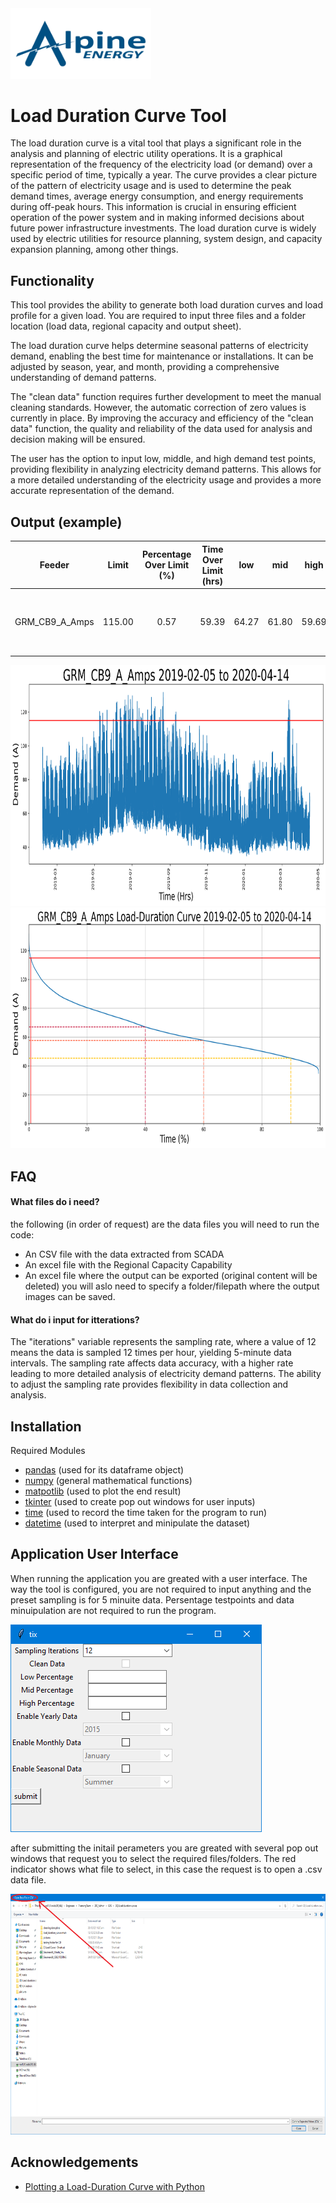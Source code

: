 
<img src="Source/Logo.jpg"  width="225" height="112.5">


# Load Duration Curve Tool

The load duration curve is a vital tool that plays a significant role in the analysis and planning of electric utility operations. It is a graphical representation of the frequency of the electricity load (or demand) over a specific period of time, typically a year. The curve provides a clear picture of the pattern of electricity usage and is used to determine the peak demand times, average energy consumption, and energy requirements during off-peak hours. This information is crucial in ensuring efficient operation of the power system and in making informed decisions about future power infrastructure investments. The load duration curve is widely used by electric utilities for resource planning, system design, and capacity expansion planning, among other things.

## Functionality 

This tool provides the ability to generate both load duration curves and load profile for a given load. You are required to input three files and a folder location (load data, regional capacity and output sheet). 

The load duration curve helps determine seasonal patterns of electricity demand, enabling the best time for maintenance or installations. It can be adjusted by season, year, and month, providing a comprehensive understanding of demand patterns. 

The "clean data" function requires further development to meet the manual cleaning standards. However, the automatic correction of zero values is currently in place. By improving the accuracy and efficiency of the "clean data" function, the quality and reliability of the data used for analysis and decision making will be ensured.

The user has the option to input low, middle, and high demand test points, providing flexibility in analyzing electricity demand patterns. This allows for a more detailed understanding of the electricity usage and provides a more accurate representation of the demand.

## Output (example)

|     Feeder     |  Limit | Percentage Over   Limit (%) | Time Over Limit   (hrs) |  low  |  mid  |  high |   Max  |  Min  |                                     Dates Over Limit                                    | Magnitude over   limit |
|:--------------:|:------:|:---------------------------:|:-----------------------:|:-----:|:-----:|:-----:|:------:|:-----:|:---------------------------------------------------------------------------------------:|:----------------------:|
| GRM_CB9_A_Amps | 115.00 | 0.57                        | 59.39                   | 64.27 | 61.80 | 59.69 | 131.62 | 34.84 | ['August 2019', 'September 2019', 'March 2020'] | 16.62                  |

<img src="Source/example_load_profile.png"  width="800" height="385">

<img src="Source/example_load-duration_curve.png"  width="800" height="385">

## FAQ

#### What files do i need?

the following (in order of request) are the data files you will need to run the code:
- An CSV file with the data extracted from SCADA
- An excel file with the Regional Capacity Capability
- An excel file where the output can be exported (original content will be deleted)
you will aslo need to specify a folder/filepath where the output images can be saved.

#### What do i input for itterations?

The "iterations" variable represents the sampling rate, where a value of 12 means the data is sampled 12 times per hour, yielding 5-minute data intervals. The sampling rate affects data accuracy, with a higher rate leading to more detailed analysis of electricity demand patterns. The ability to adjust the sampling rate provides flexibility in data collection and analysis.
## Installation

Required Modules
-  [pandas](http://pandas.pydata.org/) (used for its dataframe object) 
-  [numpy](http://numpy.org) (general mathematical functions)
-  [matpotlib](http://matplotlib.org/) (used to plot the end result) 
-  [tkinter](https://docs.python.org/3/library/tkinter.html#module-tkinter) (used to create pop out windows for user inputs)
-  [time](https://docs.python.org/3/library/time.html) (used to record the time taken for the program to run)
-  [datetime](https://docs.python.org/3/library/datetime.html) (used to interpret and minipulate the dataset)

## Application User Interface

When running the application you are greated with a user interface. The way the tool is configured, you are not required to input anything and the preset sampling is for 5 minuite data. Persentage testpoints and data minuipulation are not required to run the program.  

![App Screenshot](Source/UI.PNG)

after submitting the initail perameters you are greated with several pop out windows that request you to select the required files/folders. The red indicator shows what file to select, in this case the request is to open a .csv data file. 

<img src="Source/interface.PNG"  width="800" height="385">

## Acknowledgements

 - [Plotting a Load-Duration Curve with Python](https://blog.finxter.com/plotting-a-load-duration-curve-with-python/)
